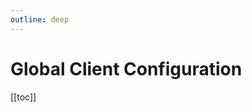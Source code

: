 ```yaml
---
outline: deep
---
```


<script setup>
import Badge from '../components/Badge.vue'
import BlockQuote from '../components/BlockQuote.vue'
</script>

# Global Client Configuration

[[toc]]
